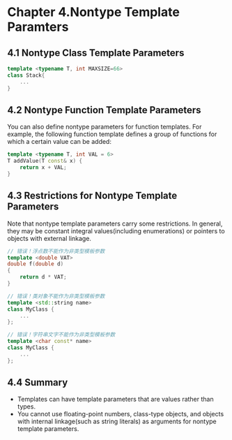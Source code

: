 # Chapter 4.Nontype Template Paramters



## 4.1 Nontype Class Template Parameters

```c++
template <typename T, int MAXSIZE=66>
class Stack{
    ...
}
```



## 4.2 Nontype Function Template Parameters

You can also define nontype parameters for function templates. For example, the following function template defines a group of functions for which a certain value can be added:

```c++
template <typename T, int VAL = 6>
T addValue(T const& x) {
    return x + VAL;
}
```



## 4.3 Restrictions for Nontype Template Parameters

Note that nontype template parameters carry some restrictions. In general, they may be constant integral values(including enumerations) or pointers to objects with external linkage.

```c++
// 错误！浮点数不能作为非类型模板参数
template <double VAT>
double f(double d)
{
    return d * VAT;
}

// 错误！类对象不能作为非类型模板参数
template <std::string name>
class MyClass {
    ...
};

// 错误！字符串文字不能作为非类型模板参数
template <char const* name>
class MyClass {
    ...
};
```



## 4.4 Summary

- Templates can have template parameters that are values rather than types.
- You cannot use floating-point numbers, class-type objects, and objects with internal linkage(such as string literals) as arguments for nontype template parameters.

